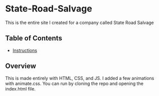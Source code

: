 # State-Road-Salvage
This is the entire site I created for a company called State Road Salvage
## Table of Contents

* [Instructions](#Overview)

## Overview
This is made entirely with HTML, CSS, and JS. I added a few animations with animate.css. You can run by cloning the repo and opening the index.html file.


